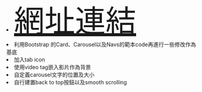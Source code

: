 <li><a href="https://david-tao-as01.github.io" target="_blank" style="font-size:80px;">網址連結</a></li>
<li>利用Bootstrap 的Card、Carousel以及Navs的範本code再進行一些修改作為基底</li>
<li>加入tab icon</li>
<li>使用video tag嵌入影片作為背景</li>
<li>自定義carousel文字的位置及大小</li>
<li>自行建置back to top按鈕以及smooth scrolling</li>